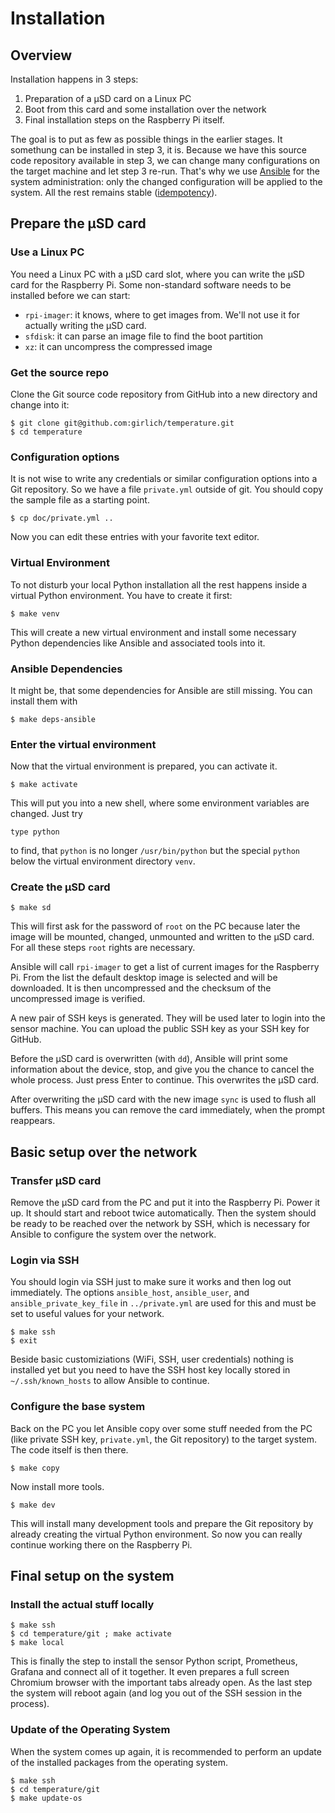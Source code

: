 # Installation
## Overview
Installation happens in 3 steps:
1. Preparation of a µSD card on a Linux PC
2. Boot from this card and some installation over the network
3. Final installation steps on the Raspberry Pi itself.

The goal is to put as few as possible things in the earlier stages. It somethung can be installed in step 3, it is. Because we have this source code repository available in step 3, we can change many configurations on the target machine and let step 3 re-run. That's why we use [Ansible](https://www.ansible.com/) for the system administration: only the changed configuration will be applied to the system. All the rest remains stable ([idempotency](https://docs.ansible.com/ansible/latest/reference_appendices/glossary.html#term-Idempotency)).
## Prepare the µSD card
### Use a Linux PC
You need a Linux PC with a µSD card slot, where you can write the µSD card for the Raspberry Pi.
Some non-standard software needs to be installed before we can start:
* `rpi-imager`: it knows, where to get images from. We'll not use it for actually writing the µSD card.
* `sfdisk`: it can parse an image file to find the boot partition
* `xz`: it can uncompress the compressed image
### Get the source repo
Clone the Git source code repository from GitHub into a new directory and change into it:
```
$ git clone git@github.com:girlich/temperature.git
$ cd temperature
```
### Configuration options
It is not wise to write any credentials or similar configuration options into a Git repository. So we have a file `private.yml` outside of git. You should copy the sample file as a starting point.
```
$ cp doc/private.yml ..
```
Now you can edit these entries with your favorite text editor.
### Virtual Environment
To not disturb your local Python installation all the rest happens inside a virtual Python environment. You have to create it first:
```
$ make venv
```
This will create a new virtual environment and install some necessary Python dependencies like Ansible and associated tools into it.
### Ansible Dependencies
It might be, that some dependencies for Ansible are still missing. You can install them with
```
$ make deps-ansible
```
### Enter the virtual environment
Now that the virtual environment is prepared, you can activate it.
```
$ make activate
```
This will put you into a new shell, where some environment variables are changed. Just try
```
type python
```
to find, that `python` is no longer `/usr/bin/python` but the special `python` below the virtual environment directory `venv`.
### Create the µSD card
```
$ make sd
```
This will first ask for the password of `root` on the PC because later the image will be mounted, changed, unmounted and written to the µSD card. For all these steps `root` rights are necessary.

Ansible will call `rpi-imager` to get a list of current images for the Raspberry Pi. From the list the default desktop image is selected and will be downloaded. It is then uncompressed and the checksum of the uncompressed image is verified. 

A new pair of SSH keys is generated. They will be used later to login into the sensor machine. You can upload the public SSH key as your SSH key for GitHub.

Before the µSD card is overwritten (with `dd`), Ansible will print some information about the device, stop, and give you the chance to cancel the whole process. Just press Enter to continue. This overwrites the µSD card.

After overwriting the µSD card with the new image `sync` is used to flush all buffers. This means you can remove the card immediately, when the prompt reappears.

## Basic setup over the network
### Transfer µSD card
Remove the µSD card from the PC and put it into the Raspberry Pi. Power it up. It should start and reboot twice automatically. Then the system should be ready to be reached over the network by SSH, which is necessary for Ansible to configure the system over the network.
### Login via SSH
You should login via SSH just to make sure it works and then log out immediately. The options `ansible_host`, `ansible_user`, and `ansible_private_key_file` in `../private.yml` are used for this and must be set to useful values for your network.
```
$ make ssh
$ exit
```
Beside basic customiziations (WiFi, SSH, user credentials) nothing is installed yet but you need to have the SSH host key locally stored in `~/.ssh/known_hosts` to allow Ansible to continue.
### Configure the base system
Back on the PC you let Ansible copy over some stuff needed from the PC (like private SSH key, `private.yml`, the Git repository) to the target system. The code itself is then there.
```
$ make copy
```
Now install more tools.
```
$ make dev
```
This will install many development tools and prepare the Git repository by already creating the virtual Python environment. So now you can really continue working there on the Raspberry Pi.
## Final setup on the system
### Install the actual stuff locally
```
$ make ssh
$ cd temperature/git ; make activate
$ make local
```
This is finally the step to install the sensor Python script, Prometheus, Grafana and connect all of it together. It even prepares a full screen Chromium browser with the important tabs already open. As the last step the system will reboot again (and log you out of the SSH session in the process).

### Update of the Operating System
When the system comes up again, it is recommended to perform an update of the installed packages from the operating system.
```
$ make ssh
$ cd temperature/git
$ make update-os
```